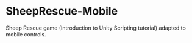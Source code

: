 # SheepRescue-Mobile
 Sheep Rescue game (Introduction to Unity Scripting tutorial) adapted to mobile controls.
